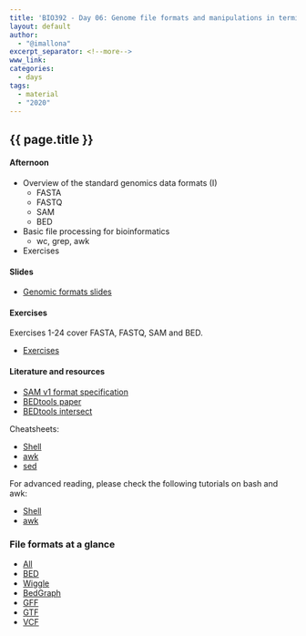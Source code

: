 ```yaml
---
title: 'BIO392 - Day 06: Genome file formats and manipulations in terminal'
layout: default
author:
  - "@imallona"
excerpt_separator: <!--more-->
www_link:
categories:
  - days
tags:
  - material
  - "2020"
---
```


## {{ page.title }}


#### Afternoon

* Overview of the standard genomics data formats (I)
   - FASTA
   - FASTQ
   - SAM
   - BED
* Basic file processing for bioinformatics
   - wc, grep, awk
* Exercises

<!--more-->

#### Slides

* [Genomic formats slides](https://github.com/compbiozurich/UZH-BIO392/blob/master/course-material/2019/imallona/2_genomics.pdf)

#### Exercises

Exercises 1-24 cover FASTA, FASTQ, SAM and BED.


* [Exercises](https://github.com/compbiozurich/UZH-BIO392/blob/master/course-material/2019/imallona/3_exercises.md)

#### Literature and resources

* [SAM v1 format specification](https://samtools.github.io/hts-specs/SAMv1.pdf)
* [BEDtools paper](https://www.ncbi.nlm.nih.gov/pmc/articles/PMC2832824/)
* [BEDtools intersect](https://bedtools.readthedocs.io/en/latest/content/tools/intersect.html)

Cheatsheets:

* [Shell](https://files.fosswire.com/2007/08/fwunixref.pdf)
* [awk](https://gist.github.com/Rafe/3102414)
* [sed](https://linuxize.com/post/how-to-use-sed-to-find-and-replace-string-in-files/)

For advanced reading, please check the following tutorials on bash and awk:

* [Shell](http://www.grymoire.com/Unix/Sh.html)
* [awk](http://www.grymoire.com/Unix/Awk.html)

### File formats at a glance ###

* [All](https://genome.ucsc.edu/FAQ/FAQformat.html)
* [BED](https://genome.ucsc.edu/FAQ/FAQformat.html#format1)
* [Wiggle](https://genome.ucsc.edu/goldenPath/help/wiggle.html)
* [BedGraph](https://genome.ucsc.edu/goldenpath/help/bedgraph.html)
* [GFF](https://genome.ucsc.edu/FAQ/FAQformat.html#format3)
* [GTF](https://genome.ucsc.edu/FAQ/FAQformat.html#format4)
* [VCF](https://genome.ucsc.edu/FAQ/FAQformat.html#format10.1)
